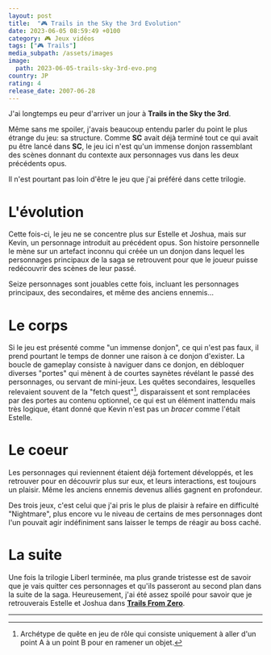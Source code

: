 ```yaml
---
layout: post
title:  "🎮 Trails in the Sky the 3rd Evolution"
date: 2023-06-05 08:59:49 +0100
category: 🎮 Jeux vidéos
tags: ["🎮 Trails"]
media_subpath: /assets/images
image:
  path: 2023-06-05-trails-sky-3rd-evo.png
country: JP
rating: 4
release_date: 2007-06-28
---
```


J'ai longtemps eu peur d'arriver un jour à **Trails in the Sky the 3rd**.

Même sans me spoiler, j'avais beaucoup entendu parler du point le plus étrange du jeu: sa structure. Comme **SC** avait déjà terminé tout ce qui avait pu être lancé dans **SC**, le jeu ici n'est qu'un immense donjon rassemblant des scènes donnant du contexte aux personnages vus dans les deux précédents opus.

Il n'est pourtant pas loin d'être le jeu que j'ai préféré dans cette trilogie.

# L'évolution

Cette fois-ci, le jeu ne se concentre plus sur Estelle et Joshua, mais sur Kevin, un personnage introduit au précédent opus. Son histoire personnelle le mène sur un artefact inconnu qui créée un un donjon dans lequel les personnages principaux de la saga se retrouvent pour que le joueur puisse redécouvrir des scènes de leur passé.

Seize personnages sont jouables cette fois, incluant les personnages principaux, des secondaires, et même des anciens ennemis...

# Le corps

Si le jeu est présenté comme "un immense donjon", ce qui n'est pas faux, il prend pourtant le temps de donner une raison à ce donjon d'exister. La boucle de gameplay consiste à naviguer dans ce donjon, en débloquer diverses "portes" qui mènent à de courtes saynètes révélant le passé des personnages, ou servant de mini-jeux. Les quêtes secondaires, lesquelles relevaient souvent de la "fetch quest"[^1], disparaissent et sont remplacées par des portes au contenu optionnel, ce qui est un élément inattendu mais très logique, étant donné que Kevin n'est pas un *bracer* comme l'était Estelle.

# Le coeur

Les personnages qui reviennent étaient déjà fortement développés, et les retrouver pour en découvrir plus sur eux, et leurs interactions, est toujours un plaisir. Même les anciens ennemis devenus alliés gagnent en profondeur.

Des trois jeux, c'est celui que j'ai pris le plus de plaisir à refaire en difficulté "Nightmare", plus encore vu le niveau de certains de mes personnages dont l'un pouvait agir indéfiniment sans laisser le temps de réagir au boss caché.

# La suite

Une fois la trilogie Liberl terminée, ma plus grande tristesse est de savoir que je vais quitter ces personnages et qu'ils passeront au second plan dans la suite de la saga. Heureusement, j'ai été assez spoilé pour savoir que je retrouverais Estelle et Joshua dans [**Trails From Zero**](/posts/trails-zero).


* * *
[^1]: Archétype de quête en jeu de rôle qui consiste uniquement à aller d'un point A à un point B pour en ramener un objet.
